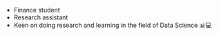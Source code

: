- Finance student 
- Research assistant 
- Keen on doing research and learning in the field of Data Science 📊💻

<!---
NegarAlavi/NegarAlavi is a ✨ special ✨ repository because its `README.md` (this file) appears on your GitHub profile.
You can click the Preview link to take a look at your changes.
--->
